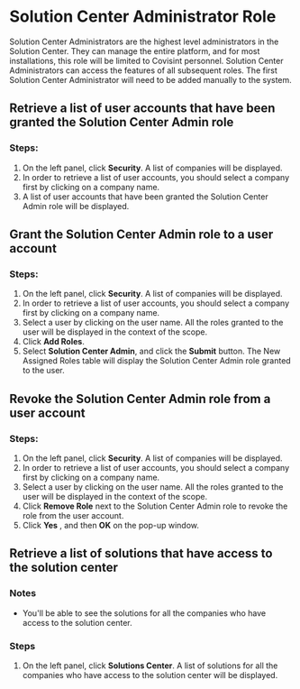 # Solution Center Administrator Role
Solution Center Administrators are the highest level administrators in the Solution Center. They can manage the entire platform, and for most installations, this role will be limited to Covisint personnel. Solution Center Administrators can access the features of all subsequent roles. The first Solution Center Administrator will need to be added manually to the system.

## Retrieve a list of user accounts that have been granted the Solution Center Admin role
### Steps:
1. On the left panel, click **Security**. A list of companies will be displayed.
2. In order to retrieve a list of user accounts, you should select a company first by clicking on a company name.
3. A list of user accounts that have been granted the Solution Center Admin role will be displayed.

## Grant the Solution Center Admin role to a user account
### Steps:
1. On the left panel, click **Security**. A list of companies will be displayed.
2. In order to retrieve a list of user accounts, you should select a company first by clicking on a company name.
3. Select a user by clicking on the user name. All the roles granted to the user will be displayed in the context of the scope.
4. Click **Add Roles**.
5. Select **Solution Center Admin**, and click the **Submit** button. The New Assigned Roles table will display the Solution Center Admin role granted to the user.

## Revoke the Solution Center Admin role from a user account
### Steps:
1. On the left panel, click **Security**. A list of companies will be displayed.
2. In order to retrieve a list of user accounts, you should select a company first by clicking on a company name.
3. Select a user by clicking on the user name. All the roles granted to the user will be displayed in the context of the scope.
4. Click **Remove Role** next to the Solution Center Admin role to revoke the role from the user account.
5. Click **Yes** , and then **OK** on the pop-up window.

## Retrieve a list of solutions that have access to the solution center
### Notes
* You'll be able to see the solutions for all the companies who have access to the solution center.


### Steps
1. On the left panel, click **Solutions Center**. A list of solutions for all the companies who have access to the solution center will be displayed.
